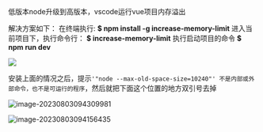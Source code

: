 低版本node升级到高版本，vscode运行vue项目内存溢出

解决方案如下：
在终端执行:
**$ npm install -g increase-memory-limit**
进入当前项目下，执行命令行：
**$ increase-memory-limit**
执行启动项目的命令
**$ npm run dev**

![](E:\ljy\资料\img\内存溢出报错图片.png)

安装上面的情况之后，提示`'"node --max-old-space-size=10240"' 不是内部或外部命令，也不是可运行的程序`，然后就把下面这个位置的地方双引号去掉

![image-20230803094309981](E:\ljy\资料\img\image-20230803094309981.png)

![image-20230803094156435](E:\ljy\资料\img\image-20230803094156435.png)